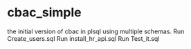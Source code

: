 # cbac_simple
the initial version of cbac in plsql using multiple schemas.
Run Create_users.sql
Run install_hr_api.sql
Run Test_it.sql
